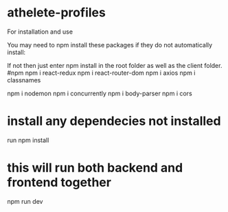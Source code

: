 # athelete-profiles

For installation and use


You may need to npm install these packages if they do not automatically install:

If not then just enter npm install in the root folder as well as the client folder.
#npm 
npm i react-redux
npm i react-router-dom
npm i axios
npm i classnames

npm i nodemon
npm i concurrently
npm i body-parser
npm i cors

# install any dependecies not installed
run npm install

# this will run both backend and frontend together
npm run dev
